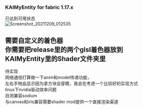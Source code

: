 ### KAIMyEntity for fabric 1.17.x

已达到可用状态  
![Screenshot_20211209_012535](https://user-images.githubusercontent.com/43900799/145254834-43536052-aead-4540-9c55-783903edbeff.png)

需要自定义的着色器  
你需要把release里的两个glsl着色器放到KAIMyEntity里的Shader文件夹里
--------------------------  
待实现  
网络通信打算做一下anim和model传递功能，  
左右手物品显示因为拿方块会穿模，我会在考虑一个比较好的实现方式  
linux下nvidia驱动效率问题  
目测兼容sodium  
与canvas和iris兼容需要shader mod提供一个直接渲染渠道
